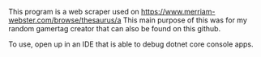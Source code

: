 This program is a web scraper used on https://www.merriam-webster.com/browse/thesaurus/a
This main purpose of this was for my random gamertag creator that can also be found on this github.

To use, open up in an IDE that is able to debug dotnet core console apps.
